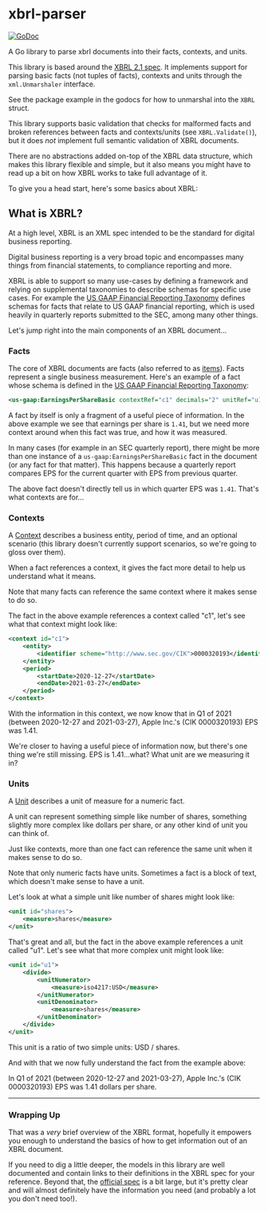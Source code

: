 # xbrl-parser

[![GoDoc](https://godoc.org/github.com/polygon-io/xbrl-parser?status.svg)](https://godoc.org/github.com/polygon-io/xbrl-parser)

A Go library to parse xbrl documents into their facts, contexts, and units.

This library is based around the [XBRL 2.1 spec](https://www.xbrl.org/Specification/XBRL-2.1/REC-2003-12-31/XBRL-2.1-REC-2003-12-31+corrected-errata-2013-02-20.html).
It implements support for parsing basic facts (not tuples of facts), contexts and units through the `xml.Unmarshaler` interface.
 
See the package example in the godocs for how to unmarshal into the `XBRL` struct.

This library supports basic validation that checks for malformed facts and broken references between facts and contexts/units (see `XBRL.Validate()`),
but it does _not_ implement full semantic validation of XBRL documents.

There are no abstractions added on-top of the XBRL data structure, which makes this library flexible and simple,
but it also means you might have to read up a bit on how XBRL works to take full advantage of it.

To give you a head start, here's some basics about XBRL:

## What is XBRL?

At a high level, XBRL is an XML spec intended to be the standard for digital business reporting.

Digital business reporting is a very broad topic and encompasses many things from financial statements, to compliance reporting and more.

XBRL is able to support so many use-cases by defining a framework and relying on supplemental taxonomies to describe schemas for specific use cases.
For example the [US GAAP Financial Reporting Taxonomy](https://xbrl.us/xbrl-taxonomy/2021-us-gaap/) defines schemas for
facts that relate to US GAAP financial reporting, which is used heavily in quarterly reports submitted to the SEC, among many other things.

Let's jump right into the main components of an XBRL document... 

### Facts

The core of XBRL documents are facts (also referred to as [items](https://www.xbrl.org/Specification/XBRL-2.1/REC-2003-12-31/XBRL-2.1-REC-2003-12-31+corrected-errata-2013-02-20.html#_4.6)).
Facts represent a single business measurement.
Here's an example of a fact whose schema is defined in the [US GAAP Financial Reporting Taxonomy](https://xbrl.us/xbrl-taxonomy/2021-us-gaap/):

```xml
<us-gaap:EarningsPerShareBasic contextRef="c1" decimals="2" unitRef="u1">1.41</us-gaap:EarningsPerShareBasic>
```

A fact by itself is only a fragment of a useful piece of information. 
In the above example we see that earnings per share is `1.41`,
but we need more context around when this fact was true, and how it was measured.

In many cases (for example in an SEC quarterly report),
there might be more than one instance of a `us-gaap:EarningsPerShareBasic` fact in the document (or any fact for that matter).
This happens because a quarterly report compares EPS for the current quarter with EPS from previous quarter.  

The above fact doesn't directly tell us in which quarter EPS was `1.41`. That's what contexts are for...

### Contexts

A [Context](https://www.xbrl.org/Specification/XBRL-2.1/REC-2003-12-31/XBRL-2.1-REC-2003-12-31+corrected-errata-2013-02-20.html#_4.7)
describes a business entity, period of time, and an optional scenario (this library doesn't currently support scenarios, so we're going to gloss over them).  

When a fact references a context, it gives the fact more detail to help us understand what it means.

Note that many facts can reference the same context where it makes sense to do so.

The fact in the above example references a context called "c1", let's see what that context might look like:
```xml
<context id="c1">
    <entity>
        <identifier scheme="http://www.sec.gov/CIK">0000320193</identifier>
    </entity>
    <period>
        <startDate>2020-12-27</startDate>
        <endDate>2021-03-27</endDate>
    </period>
</context>
```

With the information in this context, we now know that in Q1 of 2021 (between 2020-12-27 and 2021-03-27), Apple Inc.'s (CIK 0000320193) EPS was 1.41.

We're closer to having a useful piece of information now, but there's one thing we're still missing.
EPS is 1.41...what? What unit are we measuring it in?

### Units

A [Unit](https://www.xbrl.org/Specification/XBRL-2.1/REC-2003-12-31/XBRL-2.1-REC-2003-12-31+corrected-errata-2013-02-20.html#_4.8)
describes a unit of measure for a numeric fact.

A unit can represent something simple like number of shares, 
something slightly more complex like dollars per share, 
or any other kind of unit you can think of.

Just like contexts, more than one fact can reference the same unit when it makes sense to do so.

Note that only numeric facts have units. 
Sometimes a fact is a block of text, which doesn't make sense to have a unit.

Let's look at what a simple unit like number of shares might look like:
```xml
<unit id="shares">
    <measure>shares</measure>
</unit>
```

That's great and all, but the fact in the above example references a unit called "u1". 
Let's see what that more complex unit might look like:
```xml
<unit id="u1">
    <divide>
        <unitNumerator>
            <measure>iso4217:USD</measure>
        </unitNumerator>
        <unitDenominator>
            <measure>shares</measure>
        </unitDenominator>
    </divide>
</unit>
```

This unit is a ratio of two simple units: USD / shares.

And with that we now fully understand the fact from the example above:

In Q1 of 2021 (between 2020-12-27 and 2021-03-27), Apple Inc.'s (CIK 0000320193) EPS was 1.41 dollars per share.

---

### Wrapping Up

That was a _very_ brief overview of the XBRL format, 
hopefully it empowers you enough to understand the basics of how to get information out of an XBRL document.

If you need to dig a little deeper, the models in this library are well documented and contain links to their definitions in the XBRL spec for your reference.
Beyond that, the [official spec](https://www.xbrl.org/Specification/XBRL-2.1/REC-2003-12-31/XBRL-2.1-REC-2003-12-31+corrected-errata-2013-02-20.html)
is a bit large, but it's pretty clear and will almost definitely have the information you need (and probably a lot you don't need too!).
